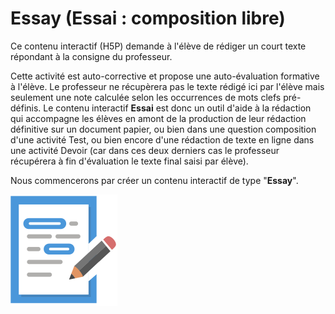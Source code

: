 # Essay (Essai : composition libre)

Ce contenu interactif (H5P) demande à l'élève de rédiger un court texte répondant à la consigne du professeur. 

Cette activité est auto-corrective et propose une auto-évaluation formative à l'élève. Le professeur ne récupèrera pas le texte rédigé ici par l'élève mais seulement une note calculée selon les occurrences de mots clefs pré-définis. Le contenu interactif **Essai** est donc un outil d'aide à la rédaction qui accompagne les élèves en amont de la production de leur rédaction définitive sur un document papier, ou bien dans une question composition d'une activité Test, ou bien encore d'une rédaction de texte en ligne dans une activité Devoir (car dans ces deux derniers cas le professeur récupérera à fin d'évaluation le texte final saisi par élève).

Nous commencerons par créer un contenu interactif de type "**Essay**".

![Icone de l'activité Fill in the Blanks Texte à Trous](images/imagesessayessai/essayessai00icone.png)